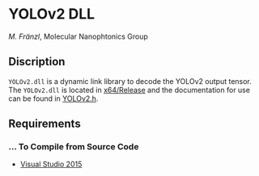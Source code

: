 # YOLOv2 DLL

*M. Fränzl*, Molecular Nanophtonics Group

## Discription

`YOLOv2.dll` is a dynamic link library to decode the YOLOv2 output tensor. The `YOLOv2.dll` is located in [x64/Release](x64/Release) and the documentation for use can be found in [YOLOv2.h](YOLOv2.h).

## Requirements 

### ... To Compile from Source Code

- [Visual Studio 2015](https://visualstudio.microsoft.com/de/vs/older-downloads/)


